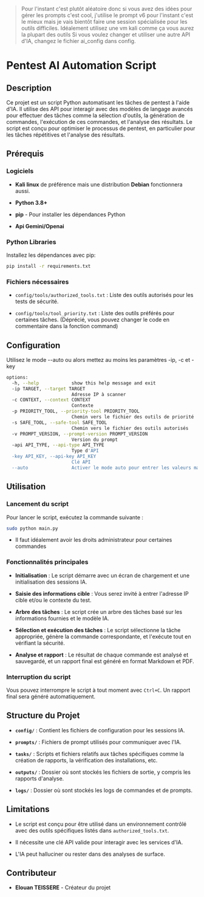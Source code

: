 > Pour l'instant c'est plutôt aléatoire donc si vous avez des idées pour gérer les prompts c'est cool, j'utilise le prompt v6 pour l'instant c'est le mieux mais je vais bientôt faire une session spécialisée pour les outils difficiles.
> Idéalement utilisez une vm kali comme ça vous aurez la plupart des outils
> Si vous voulez changer et utiliser une autre API d'IA, changez le fichier ai_config dans config.


# Pentest AI Automation Script 

## Description 

Ce projet est un script Python automatisant les tâches de pentest à l'aide d'IA. Il utilise des API pour interagir avec des modèles de langage avancés pour effectuer des tâches comme la sélection d'outils, la génération de commandes, l'exécution de ces commandes, et l'analyse des résultats. Le script est conçu pour optimiser le processus de pentest, en particulier pour les tâches répétitives et l'analyse des résultats.

## Prérequis 

### Logiciels 

- **Kali linux** de préférence mais une distribution **Debian** fonctionnera aussi.
  
- **Python 3.8+**
 
- **pip**  - Pour installer les dépendances Python
 
- **Api Gemini/Openai**
### Python Libraries 

Installez les dépendances avec pip:


```bash
pip install -r requirements.txt
```

### Fichiers nécessaires 
 
- `config/tools/authorized_tools.txt` : Liste des outils autorisés pour les tests de sécurité.
 
- `config/tools/tool_priority.txt` : Liste des outils préférés pour certaines tâches. (Déprécié, vous pouvez changer le code en commentaire dans la fonction command)

## Configuration 
Utilisez le mode --auto ou alors mettez au moins les paramètres -ip, -c et -key

```bash
options:
  -h, --help            show this help message and exit
  -ip TARGET, --target TARGET
                        Adresse IP à scanner
  -c CONTEXT, --context CONTEXT
                        Contexte
  -p PRIORITY_TOOL, --priority-tool PRIORITY_TOOL
                        Chemin vers le fichier des outils de priorité
  -s SAFE_TOOL, --safe-tool SAFE_TOOL
                        Chemin vers le fichier des outils autorisés
  -v PROMPT_VERSION, --prompt-version PROMPT_VERSION
                        Version du prompt
  -api API_TYPE, --api-type API_TYPE
                        Type d'API
  -key API_KEY, --api-key API_KEY
                        Clé API
  --auto                Activer le mode auto pour entrer les valeurs manuellement
```

## Utilisation 

### Lancement du script 

Pour lancer le script, exécutez la commande suivante :


```bash
sudo python main.py
```
- Il faut idéalement avoir les droits administrateur pour certaines commandes
### Fonctionnalités principales 
 
- **Initialisation**  : Le script démarre avec un écran de chargement et une initialisation des sessions IA.
 
- **Saisie des informations cible**  : Vous serez invité à entrer l'adresse IP cible et/ou le contexte du test.
 
- **Arbre des tâches**  : Le script crée un arbre des tâches basé sur les informations fournies et le modèle IA.
 
- **Sélection et exécution des tâches**  : Le script sélectionne la tâche appropriée, génère la commande correspondante, et l'exécute tout en vérifiant la sécurité.
 
- **Analyse et rapport**  : Le résultat de chaque commande est analysé et sauvegardé, et un rapport final est généré en format Markdown et PDF.

### Interruption du script 
Vous pouvez interrompre le script à tout moment avec `Ctrl+C`. Un rapport final sera généré automatiquement.
## Structure du Projet 
 
- **`config/`**  : Contient les fichiers de configuration pour les sessions IA.
 
- **`prompts/`**  : Fichiers de prompt utilisés pour communiquer avec l'IA.
 
- **`tasks/`**  : Scripts et fichiers relatifs aux tâches spécifiques comme la création de rapports, la vérification des installations, etc.
 
- **`outputs/`**  : Dossier où sont stockés les fichiers de sortie, y compris les rapports d'analyse.

- **`logs/`**  : Dossier où sont stockés les logs de commandes et de prompts.


## Limitations 
 
- Le script est conçu pour être utilisé dans un environnement contrôlé avec des outils spécifiques listés dans `authorized_tools.txt`.

- Il nécessite une clé API valide pour interagir avec les services d'IA.

- L'IA peut halluciner ou rester dans des analyses de surface.

## Contributeur 
 
- **Elouan TEISSERE**  - Créateur du projet
